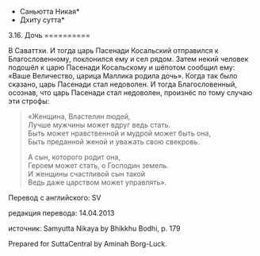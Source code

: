 * Саньютта Никая*
* Дхиту сутта*

3\.16\. Дочь
\=\=\=\=\=\=\=\=\=\=

В Саваттхи\. И тогда царь Пасенади Косальский отправился к Благословенному, поклонился ему и сел рядом\. Затем некий человек подошёл к царю Пасенади Косальскому и шёпотом сообщил ему: «Ваше Величество, царица Маллика родила дочь»\. Когда так было сказано, царь Пасенади стал недоволен\. И тогда Благословенный, осознав, что царь Пасенади стал недоволен, произнёс по тому случаю эти строфы:

> «Женщина, Властелин людей,  
> Лучше мужчины может вдруг ведь стать\.  
> Быть может нравственной и мудрой может быть она,  
> Быть преданной женой и уважать свою свекровь\.  
>   
> А сын, которого родит она,  
> Героем может стать, о Господин земель\.  
> И женщины счастливой сын такой  
> Ведь даже царством может управлять»\.

Перевод с английского: SV

редакция перевода: 14\.04\.2013

источник: Samyutta Nikaya by Bhikkhu Bodhi, p\. 179

Prepared for SuttaCentral by Aminah Borg\-Luck\.